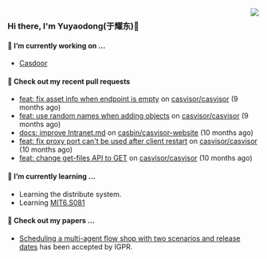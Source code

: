 <img align="right" src="https://github-readme-stats.vercel.app/api?username=leo220yuyaodog&show_icons=true&icon_color=805AD5&text_color=718096&bg_color=ffffff&hide_title=true" />

### Hi there, I'm Yuyaodong(于耀东)👋
#### 🔭 I’m currently working on ...
- [Casdoor](https://github.com/casdoor)

#### 🔨 Check out my recent pull requests

- [feat: fix asset info when endpoint is empty](https://github.com/casvisor/casvisor/pull/135) on [casvisor/casvisor](https://github.com/casvisor/casvisor) (9 months ago)
- [feat: use random names when adding objects](https://github.com/casvisor/casvisor/pull/134) on [casvisor/casvisor](https://github.com/casvisor/casvisor) (9 months ago)
- [docs: improve Intranet.md](https://github.com/casbin/casvisor-website/pull/17) on [casbin/casvisor-website](https://github.com/casbin/casvisor-website) (10 months ago)
- [feat: fix proxy port can&#39;t be used after client restart](https://github.com/casvisor/casvisor/pull/133) on [casvisor/casvisor](https://github.com/casvisor/casvisor) (10 months ago)
- [feat: change get-files API to GET](https://github.com/casvisor/casvisor/pull/132) on [casvisor/casvisor](https://github.com/casvisor/casvisor) (10 months ago)

#### 🌱 I’m currently learning ...
- Learning the distribute system.
- Learning [MIT6.S081](https://pdos.csail.mit.edu/6.828/2021/schedule.html)

#### 📜 Check out my papers ...
- [Scheduling a multi-agent flow shop with two scenarios and release dates](https://www.tandfonline.com/doi/full/10.1080/00207543.2023.2188646) has been accepted by IGPR.


